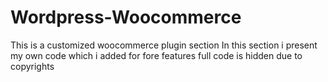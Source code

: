 # Wordpress-Woocommerce
This is a customized woocommerce plugin section
In this section i present my own code which i added for fore features
full code is hidden due to copyrights
